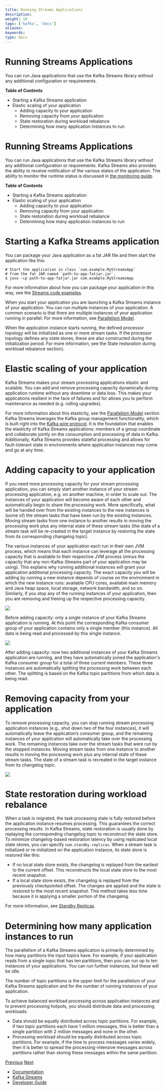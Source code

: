 ```yaml
---
title: Running Streams Applications
description: 
weight: 10
tags: ['kafka', 'docs']
aliases: 
keywords: 
type: docs
---
```


# Running Streams Applications

You can run Java applications that use the Kafka Streams library without any additional configuration or requirements.

**Table of Contents**

  * Starting a Kafka Streams application
  * Elastic scaling of your application
    * Adding capacity to your application
    * Removing capacity from your application
    * State restoration during workload rebalance
    * Determining how many application instances to run



# Running Streams Applications

You can run Java applications that use the Kafka Streams library without any additional configuration or requirements. Kafka Streams also provides the ability to receive notification of the various states of the application. The ability to monitor the runtime status is discussed in [the monitoring guide](../monitoring.html#streams-monitoring).

**Table of Contents**

  * Starting a Kafka Streams application
  * Elastic scaling of your application
    * Adding capacity to your application
    * Removing capacity from your application
    * State restoration during workload rebalance
    * Determining how many application instances to run



# Starting a Kafka Streams application

You can package your Java application as a fat JAR file and then start the application like this:
    
    
    # Start the application in class `com.example.MyStreamsApp`
    # from the fat JAR named `path-to-app-fatjar.jar`.
    $ java -cp path-to-app-fatjar.jar com.example.MyStreamsApp
    

For more information about how you can package your application in this way, see the [Streams code examples](../code-examples.html#streams-code-examples).

When you start your application you are launching a Kafka Streams instance of your application. You can run multiple instances of your application. A common scenario is that there are multiple instances of your application running in parallel. For more information, see [Parallelism Model](../architecture.html#streams_architecture_tasks).

When the application instance starts running, the defined processor topology will be initialized as one or more stream tasks. If the processor topology defines any state stores, these are also constructed during the initialization period. For more information, see the State restoration during workload rebalance section).

# Elastic scaling of your application

Kafka Streams makes your stream processing applications elastic and scalable. You can add and remove processing capacity dynamically during application runtime without any downtime or data loss. This makes your applications resilient in the face of failures and for allows you to perform maintenance as needed (e.g. rolling upgrades).

For more information about this elasticity, see the [Parallelism Model](../architecture.html#streams_architecture_tasks) section. Kafka Streams leverages the Kafka group management functionality, which is built right into the [Kafka wire protocol](https://cwiki.apache.org/confluence/display/KAFKA/A+Guide+To+The+Kafka+Protocol). It is the foundation that enables the elasticity of Kafka Streams applications: members of a group coordinate and collaborate jointly on the consumption and processing of data in Kafka. Additionally, Kafka Streams provides stateful processing and allows for fault-tolerant state in environments where application instances may come and go at any time.

# Adding capacity to your application

If you need more processing capacity for your stream processing application, you can simply start another instance of your stream processing application, e.g. on another machine, in order to scale out. The instances of your application will become aware of each other and automatically begin to share the processing work. More specifically, what will be handed over from the existing instances to the new instances is (some of) the stream tasks that have been run by the existing instances. Moving stream tasks from one instance to another results in moving the processing work plus any internal state of these stream tasks (the state of a stream task will be re-created in the target instance by restoring the state from its corresponding changelog topic).

The various instances of your application each run in their own JVM process, which means that each instance can leverage all the processing capacity that is available to their respective JVM process (minus the capacity that any non-Kafka-Streams part of your application may be using). This explains why running additional instances will grant your application additional processing capacity. The exact capacity you will be adding by running a new instance depends of course on the environment in which the new instance runs: available CPU cores, available main memory and Java heap space, local storage, network bandwidth, and so on. Similarly, if you stop any of the running instances of your application, then you are removing and freeing up the respective processing capacity.

![](/24/images/streams-elastic-scaling-1.png)

Before adding capacity: only a single instance of your Kafka Streams application is running. At this point the corresponding Kafka consumer group of your application contains only a single member (this instance). All data is being read and processed by this single instance.

![](/24/images/streams-elastic-scaling-2.png)

After adding capacity: now two additional instances of your Kafka Streams application are running, and they have automatically joined the application's Kafka consumer group for a total of three current members. These three instances are automatically splitting the processing work between each other. The splitting is based on the Kafka topic partitions from which data is being read.

# Removing capacity from your application

To remove processing capacity, you can stop running stream processing application instances (e.g., shut down two of the four instances), it will automatically leave the application’s consumer group, and the remaining instances of your application will automatically take over the processing work. The remaining instances take over the stream tasks that were run by the stopped instances. Moving stream tasks from one instance to another results in moving the processing work plus any internal state of these stream tasks. The state of a stream task is recreated in the target instance from its changelog topic.

![](/24/images/streams-elastic-scaling-3.png)

# State restoration during workload rebalance

When a task is migrated, the task processing state is fully restored before the application instance resumes processing. This guarantees the correct processing results. In Kafka Streams, state restoration is usually done by replaying the corresponding changelog topic to reconstruct the state store. To minimize changelog-based restoration latency by using replicated local state stores, you can specify `num.standby.replicas`. When a stream task is initialized or re-initialized on the application instance, its state store is restored like this:

  * If no local state store exists, the changelog is replayed from the earliest to the current offset. This reconstructs the local state store to the most recent snapshot.
  * If a local state store exists, the changelog is replayed from the previously checkpointed offset. The changes are applied and the state is restored to the most recent snapshot. This method takes less time because it is applying a smaller portion of the changelog.



For more information, see [Standby Replicas](config-streams.html#num-standby-replicas).

# Determining how many application instances to run

The parallelism of a Kafka Streams application is primarily determined by how many partitions the input topics have. For example, if your application reads from a single topic that has ten partitions, then you can run up to ten instances of your applications. You can run further instances, but these will be idle.

The number of topic partitions is the upper limit for the parallelism of your Kafka Streams application and for the number of running instances of your application.

To achieve balanced workload processing across application instances and to prevent processing hotpots, you should distribute data and processing workloads:

  * Data should be equally distributed across topic partitions. For example, if two topic partitions each have 1 million messages, this is better than a single partition with 2 million messages and none in the other.
  * Processing workload should be equally distributed across topic partitions. For example, if the time to process messages varies widely, then it is better to spread the processing-intensive messages across partitions rather than storing these messages within the same partition.



[Previous](/24/streams/developer-guide/memory-mgmt) [Next](/24/streams/developer-guide/manage-topics)

  * [Documentation](/documentation)
  * [Kafka Streams](/streams)
  * [Developer Guide](/streams/developer-guide/)


